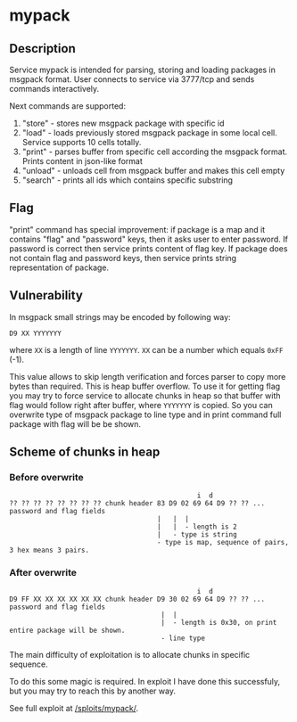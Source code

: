 # mypack

## Description

Service mypack is intended for parsing, storing and loading packages in msgpack format.
User connects to service via 3777/tcp and sends commands interactively.

Next commands are supported:
1. "store" - stores new msgpack package with specific id
2. "load" - loads previously stored msgpack package in some local
cell. Service supports 10 cells totally.
3. "print" - parses buffer from specific cell according the msgpack format.
Prints content in json-like format
4. "unload" - unloads cell from msgpack buffer and makes this cell empty
5. "search" - prints all ids which contains specific substring

## Flag

"print" command has special improvement: if package is a map and it contains
"flag" and "password" keys, then it asks user to enter password. If password is
correct then service prints content of flag key. If package does not contain
flag and password keys, then service prints string representation of package.

## Vulnerability

In msgpack small strings may be encoded by following way:

`D9 XX YYYYYYY`

where `XX` is a length of line `YYYYYYY`.
`XX` can be a number which equals `0xFF` (-1).

This value allows to skip length verification and forces parser to copy more bytes
than required. This is heap buffer overflow. To use it for getting flag you may
try to force service to allocate chunks in heap so that buffer with flag would follow
right after buffer, where `YYYYYYY` is copied. So you can overwrite type of msgpack
package to line type and in print command full package with flag will be be shown.

## Scheme of chunks in heap

###  Before overwrite

```
                                               i  d
?? ?? ?? ?? ?? ?? ?? ?? chunk header 83 D9 02 69 64 D9 ?? ?? ... password and flag fields
                                     |   |  |
                                     |   |  - length is 2
                                     |   - type is string
                                     - type is map, sequence of pairs, 3 hex means 3 pairs.
```

### After overwrite

```
                                               i  d
D9 FF XX XX XX XX XX XX chunk header D9 30 02 69 64 D9 ?? ?? ... password and flag fields
                                      |  |
                                      |  - length is 0x30, on print entire package will be shown.
                                      - line type
```

The main difficulty of exploitation is to allocate chunks in specific sequence.

To do this some magic is required. In exploit I have done this successfuly, but you may try to
reach this by another way.

See full exploit at [/sploits/mypack/](../../sploits/mypack/).
